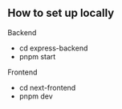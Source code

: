 ## How to set up locally

Backend
- cd express-backend
- pnpm start

Frontend
- cd next-frontend
- pnpm dev
